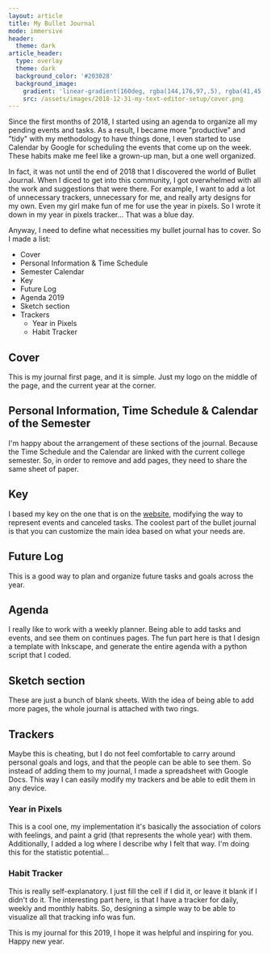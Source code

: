 ```yaml
---
layout: article
title: My Bullet Journal
mode: immersive
header:
  theme: dark
article_header:
  type: overlay
  theme: dark
  background_color: '#203028'
  background_image:
    gradient: 'linear-gradient(160deg, rgba(144,176,97,.5), rgba(41,45,52,.5))'
    src: /assets/images/2018-12-31-my-text-editor-setup/cover.png
---
```


Since the first months of 2018, I started using an agenda to organize all my pending events and tasks. As a result, I became more "productive" and "tidy" with my methodology to have things done, I even started to use Calendar by Google for scheduling the events that come up on the week. These habits make me feel like a grown-up man, but a one well organized.

In fact, it was not until the end of 2018  that I discovered the world of Bullet Journal. When I diced to get into this community, I got overwhelmed with all the work and suggestions that were there. For example, I want to add a lot of unnecessary trackers, unnecessary for me, and really arty designs for my own. Even my girl make fun of me for use the year in pixels. So I wrote it down in my year in pixels tracker... That was a blue day.

Anyway, I need to define what necessities my bullet journal has to cover. So I made a list:

- Cover
- Personal Information & Time Schedule
- Semester Calendar
- Key
- Future Log
- Agenda 2019
- Sketch section
- Trackers
    - Year in Pixels
    - Habit Tracker

## Cover
This is my journal first page, and it is simple. Just my logo on the middle of the page, and the current year at the corner.

## Personal Information, Time Schedule & Calendar of the Semester
I'm happy about the arrangement of these sections of the journal. Because the Time Schedule and the Calendar are linked with the current college semester. So, in order to remove and add pages, they need to share the same sheet of paper.

## Key
I based my key on the one that is on the [website][1], modifying the way to represent events and canceled tasks. The coolest part of the bullet journal is that you can customize the main idea based on what your needs are.

## Future Log
This is a good way to plan and organize future tasks and goals across the year.

## Agenda
I really like to work with a weekly planner. Being able to add tasks and events, and see them on continues pages.
The fun part here is that I design a template with Inkscape, and generate the entire agenda with a python script that I coded.

## Sketch section
These are just a bunch of blank sheets. With the idea of being able to add more pages, the whole journal is attached with two rings.

## Trackers
Maybe this is cheating, but I do not feel comfortable to carry around personal goals and logs, and that the people can be able to see them. So instead of adding them to my journal, I made a spreadsheet with Google Docs. This way I can easily modify my trackers and be able to edit them in any device.

### Year in Pixels
This is a cool one, my implementation it's basically the association of colors with feelings, and paint a grid (that represents the whole year) with them. Additionally, I added a log where I describe why I felt that way.
I'm doing this for the statistic potential...

### Habit Tracker
This is really self-explanatory. I just fill the cell if I did it, or leave it blank if I didn't do it.
The interesting part here, is that I have a tracker for daily, weekly and monthly habits. So, designing a simple way to be able to visualize all that tracking info was fun.

This is my journal for this 2019, I hope it was helpful and inspiring for you. Happy new year.

[1]: (https://bulletjournal.com/)
